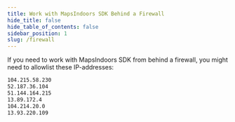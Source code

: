 ```yaml
---
title: Work with MapsIndoors SDK Behind a Firewall
hide_title: false
hide_table_of_contents: false
sidebar_position: 1
slug: /firewall
---
```


If you need to work with MapsIndoors SDK from behind a firewall, you might need to allowlist these IP-addresses:

```bash
104.215.58.230
52.187.36.104
51.144.164.215
13.89.172.4
104.214.20.0
13.93.220.109
```
